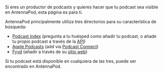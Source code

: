Si eres un productor de podcasts y quieres hacer que tu podcast sea visible en AntennaPod, esta página es para tí.

AntennaPod principalmente utiliza tres directorios para su característica de búsqueda:

* [Podcast Index](https://podcastindex.org/) (pregunta a tu huésped como añadir tu podcast, o añade tu propio podcast a través de la [API](https://podcastindex-org.github.io/docs-api/#get-/add/byfeedurl))
* [Apple Podcasts](https://podcasts.apple.com) (add via [Podcast Connect](https://podcastsconnect.apple.com/))
* [Fyyd](https://fyyd.de/) (añadir a través de su [sitio web](https://fyyd.de/add-feed))

Si tu podcast está disponible en cualquiera de las tres, puede ser encontrado en AntennaPod.
